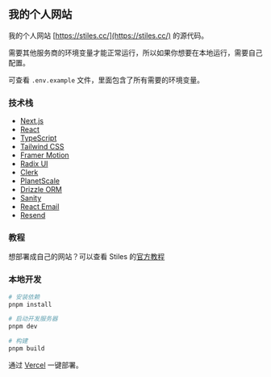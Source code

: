 ## 我的个人网站

我的个人网站 [https://stiles.cc/](https://stiles.cc/) 的源代码。

需要其他服务商的环境变量才能正常运行，所以如果你想要在本地运行，需要自己配置。

可查看 `.env.example` 文件，里面包含了所有需要的环境变量。

### 技术栈

- [Next.js](https://nextjs.org/)
- [React](https://reactjs.org/)
- [TypeScript](https://www.typescriptlang.org/)
- [Tailwind CSS](https://tailwindcss.com/)
- [Framer Motion](https://www.framer.com/motion/)
- [Radix UI](https://www.radix-ui.com/)
- [Clerk](https://clerk.com/)
- [PlanetScale](https://planetscale.com/)
- [Drizzle ORM](https://orm.drizzle.team/)
- [Sanity](https://www.sanity.io/)
- [React Email](https://react.email)
- [Resend](https://resend.com/)

### 教程

想部署成自己的网站？可以查看 Stiles 的[官方教程](https://stiles.cc/blog/guide-for-cloning-my-site)

### 本地开发

```bash
# 安装依赖
pnpm install

# 启动开发服务器
pnpm dev

# 构建
pnpm build
```

通过 [Vercel](https://vercel.com/) 一键部署。
